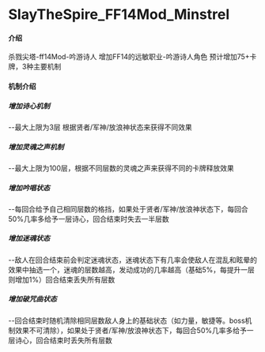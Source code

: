 # SlayTheSpire_FF14Mod_Minstrel

#### 介绍
杀戮尖塔-ff14Mod-吟游诗人
增加FF14的远敏职业-吟游诗人角色
预计增加75+卡牌，3种主要机制

#### 机制介绍
##### 增加诗心机制
--最大上限为3层 根据贤者/军神/放浪神状态来获得不同效果
##### 增加灵魂之声机制
--最大上限为100层，根据不同层数的灵魂之声来获得不同的卡牌释放效果
##### 增加吟唱状态
--每回合给予自己相同层数的格挡，如果处于贤者/军神/放浪神状态下，每回合50%几率多给予一层诗心，回合结束时失去一半层数
##### 增加迷魂状态
--敌人在回合结束前会判定迷魂状态，迷魂状态下有几率会使敌人在混乱和眩晕的效果中抽选一个，迷魂的层数越高，发动成功的几率越高（基础5%，每提升一层则增加1%）回合结束丢失所有层数
##### 增加破咒曲状态
--回合结束时随机清除相同层数敌人身上的基础状态（如力量，敏捷等。boss机制效果不可清除），如果处于贤者/军神/放浪神状态下，每回合50%几率多给予一层诗心，回合结束时丢失所有层数

